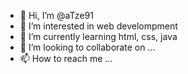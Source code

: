 - 👋 Hi, I’m @aTze91
- 👀 I’m interested in web develompment
- 🌱 I’m currently learning html, css, java
- 💞️ I’m looking to collaborate on ...
- 📫 How to reach me ...

<!---
aTze91/aTze91 is a ✨ special ✨ repository because its `README.md` (this file) appears on your GitHub profile.
You can click the Preview link to take a look at your changes.
--->
